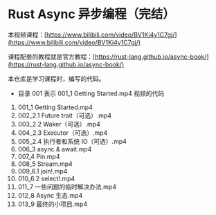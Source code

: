 # Rust Async 异步编程（完结）

本视频课程：[https://www.bilibili.com/video/BV1Ki4y1C7gj/](https://www.bilibili.com/video/BV1Ki4y1C7gj/)

课程配套的教程就是官方教程：[https://rust-lang.github.io/async-book/](https://rust-lang.github.io/async-book/)

本仓库是学习课程时，编写的代码。
- 目录 001 表示 001_1 Getting Started.mp4 视频的代码

1. 001_1 Getting Started.mp4
2. 002_2.1 Future trait（可选）.mp4
3. 003_2.2 Waker（可选）.mp4
4. 004_2.3 Executor（可选）.mp4
5. 005_2.4 执行者和系统 IO（可选）.mp4
6. 006_3 async & await.mp4
7. 007_4 Pin.mp4
8. 008_5 Stream.mp4
9. 009_6.1 join!.mp4
10. 010_6.2 select!.mp4
11. 011_7 一些问题的临时解决办法.mp4
12. 012_8 Async 生态.mp4
13. 013_9 最终的小项目.mp4